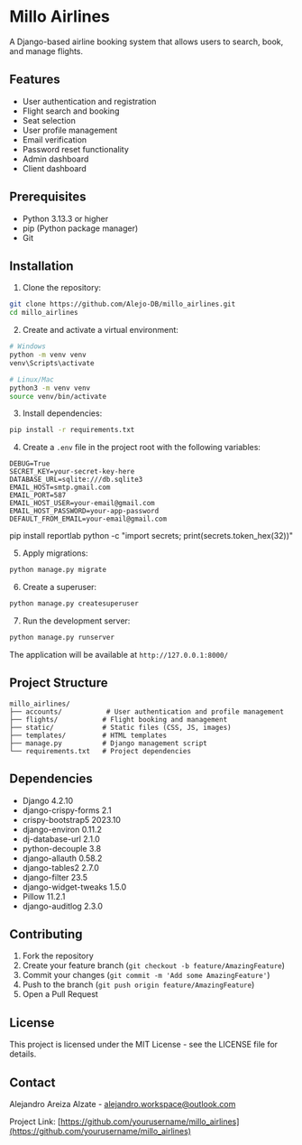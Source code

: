 # Millo Airlines

A Django-based airline booking system that allows users to search, book, and manage flights.

## Features

- User authentication and registration
- Flight search and booking
- Seat selection
- User profile management
- Email verification
- Password reset functionality
- Admin dashboard
- Client dashboard

## Prerequisites

- Python 3.13.3 or higher
- pip (Python package manager)
- Git

## Installation

1. Clone the repository:
```bash
git clone https://github.com/Alejo-DB/millo_airlines.git
cd millo_airlines
```

2. Create and activate a virtual environment:
```bash
# Windows
python -m venv venv
venv\Scripts\activate

# Linux/Mac
python3 -m venv venv
source venv/bin/activate
```

3. Install dependencies:
```bash
pip install -r requirements.txt
```

4. Create a `.env` file in the project root with the following variables:
```env
DEBUG=True
SECRET_KEY=your-secret-key-here
DATABASE_URL=sqlite:///db.sqlite3
EMAIL_HOST=smtp.gmail.com
EMAIL_PORT=587
EMAIL_HOST_USER=your-email@gmail.com
EMAIL_HOST_PASSWORD=your-app-password
DEFAULT_FROM_EMAIL=your-email@gmail.com
```
pip install reportlab
python -c "import secrets; print(secrets.token_hex(32))"


5. Apply migrations:
```bash
python manage.py migrate
```

6. Create a superuser:
```bash
python manage.py createsuperuser
```

7. Run the development server:
```bash
python manage.py runserver
```

The application will be available at `http://127.0.0.1:8000/`

## Project Structure

```
millo_airlines/
├── accounts/           # User authentication and profile management
├── flights/           # Flight booking and management
├── static/            # Static files (CSS, JS, images)
├── templates/         # HTML templates
├── manage.py          # Django management script
└── requirements.txt   # Project dependencies
```

## Dependencies

- Django 4.2.10
- django-crispy-forms 2.1
- crispy-bootstrap5 2023.10
- django-environ 0.11.2
- dj-database-url 2.1.0
- python-decouple 3.8
- django-allauth 0.58.2
- django-tables2 2.7.0
- django-filter 23.5
- django-widget-tweaks 1.5.0
- Pillow 11.2.1
- django-auditlog 2.3.0

## Contributing

1. Fork the repository
2. Create your feature branch (`git checkout -b feature/AmazingFeature`)
3. Commit your changes (`git commit -m 'Add some AmazingFeature'`)
4. Push to the branch (`git push origin feature/AmazingFeature`)
5. Open a Pull Request

## License

This project is licensed under the MIT License - see the LICENSE file for details.

## Contact

Alejandro Areiza Alzate - alejandro.workspace@outlook.com

Project Link: [https://github.com/yourusername/millo_airlines](https://github.com/yourusername/millo_airlines) 